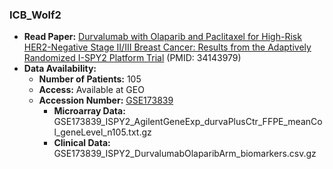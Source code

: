 ### ICB_Wolf2

- **Read Paper:** [Durvalumab with Olaparib and Paclitaxel for High-Risk HER2-Negative Stage II/III Breast Cancer: Results from the Adaptively Randomized I-SPY2 Platform Trial](https://pubmed.ncbi.nlm.nih.gov/34143979) (PMID: 34143979)
- **Data Availability:**
  - **Number of Patients:** 105
  - **Access:** Available at GEO
  - **Accession Number:** [GSE173839](https://www.ncbi.nlm.nih.gov/geo/query/acc.cgi?acc=GSE173839)
    - **Microarray Data:** GSE173839_ISPY2_AgilentGeneExp_durvaPlusCtr_FFPE_meanCol_geneLevel_n105.txt.gz
    - **Clinical Data:** GSE173839_ISPY2_DurvalumabOlaparibArm_biomarkers.csv.gz

